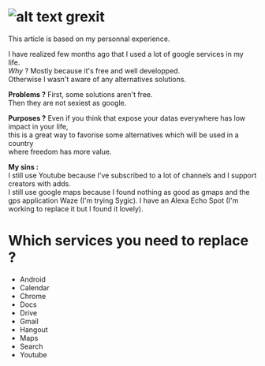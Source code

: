 # ![alt text][logo] grexit

This article is based on my personnal experience.    

I have realized few months ago that I used a lot of google services in my life.   
*Why* ? Mostly because it's free and well developped.   
Otherwise I wasn't aware of any alternatives solutions.


**Problems ?**
First, some solutions aren't free.   
Then they are not sexiest as google.   


**Purposes ?**
Even if you think that expose your datas everywhere has low impact in your life,  
this is a great way to favorise some alternatives which will be used in a country  
where freedom has more value.   


**My sins :**    
I still use Youtube because I've subscribed to a lot of channels and I support creators with adds.   
I still use google maps because I found nothing as good as gmaps and the gps application Waze (I'm trying Sygic).
I have an Alexa Echo Spot (I'm working to replace it but I found it lovely).


# Which services you need to replace ?   

+ Android
+ Calendar
+ Chrome
+ Docs
+ Drive
+ Gmail
+ Hangout
+ Maps
+ Search
+ Youtube





[logo]: http://www.millan.net/minimations/smileys/aeroplane.gif "Grexit"
